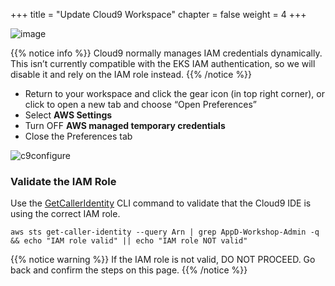 +++
title = "Update Cloud9 Workspace"
chapter = false
weight = 4
+++

![image](/images/workshop_setup/ad_team_tech_lead.png)

{{% notice info %}}
Cloud9 normally manages IAM credentials dynamically. This isn’t currently compatible with the EKS IAM authentication, so we will disable it and rely on the IAM role instead.
{{% /notice %}}

- Return to your workspace and click the gear icon (in top right corner), or click to open a new tab and choose “Open Preferences”
- Select **AWS Settings**
- Turn OFF **AWS managed temporary credentials**
- Close the Preferences tab

![c9configure](/images/workshop_setup/c9_configure_02.png)

### Validate the IAM Role

Use the [GetCallerIdentity](https://docs.aws.amazon.com/cli/latest/reference/sts/get-caller-identity.html) CLI command to validate that the Cloud9 IDE is using the correct IAM role.

```
aws sts get-caller-identity --query Arn | grep AppD-Workshop-Admin -q && echo "IAM role valid" || echo "IAM role NOT valid"
```

{{% notice warning %}}
If the IAM role is not valid, DO NOT PROCEED. Go back and confirm the steps on this page.
{{% /notice %}}